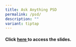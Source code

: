 ```yaml
---
title: Ask Anything PSD
permalink: /psd/
description: ""
variant: tiptap
---
```

<h4>Click <a href="/files/PSD/2025/PSD_2025_For_School_Website.pdf" rel="noopener noreferrer nofollow" target="_blank">here </a>to access the slides.</h4>
<h4></h4>
<p></p>